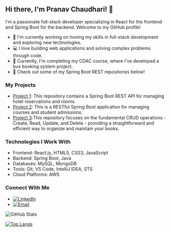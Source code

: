 ## Hi there, I'm Pranav Chaudhari! 👋

I'm a passionate full-stack developer specializing in React for the frontend and Spring Boot for the backend. Welcome to my GitHub profile!

- 🌱 I'm currently working on honing my skills in full-stack development and exploring new technologies.
- 💻 I love building web applications and solving complex problems through code.
- 🚀 Currently, I'm completing my CDAC course, where I've developed a bus booking system project.
- 🔗 Check out some of my Spring Boot REST repositories below!

### My Projects

- [Project 1](https://github.com/pranavchaudhari571/Hotel-Management-Using-Spring-boot-REST): This repository contains a Spring Boot REST API for managing hotel reservations and rooms.
- [Project 2](https://github.com/pranavchaudhari571/Admission_Management_CRUD): This is a RESTful Spring Boot application for managing courses and student admissions.
- [Project 3](https://github.com/pranavchaudhari571/Book_Management_Sys):This repository focuses on the fundamental CRUD operations - Create, Read, Update, and Delete - providing a straightforward and efficient way to organize and maintain your books.
### Technologies I Work With

- Frontend: React.js, HTML5, CSS3, JavaScript
- Backend: Spring Boot, Java
- Databases: MySQL, MongoDB
- Tools: Git, VS Code, IntelliJ IDEA, STS
- Cloud Platforms: AWS

### Connect With Me

- [![LinkedIn](https://img.shields.io/badge/LinkedIn-Connect-blue?style=for-the-badge&logo=linkedin)](https://www.linkedin.com/in/pranav-chaudhari-690ba2190/)
- [![Email](https://img.shields.io/badge/Email-Contact-red?style=for-the-badge&logo=gmail)](mailto:pranav.chaudhari571@gmail.com)

![GitHub Stats](https://github-readme-stats.vercel.app/api?username=pranavchaudhari571&show_icons=true)

[![Top Langs](https://github-readme-stats.vercel.app/api/top-langs/?username=pranavchaudhari571&layout=compact)](https://github.com/pranavchaudhari571)
